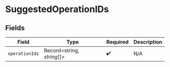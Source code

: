 # SuggestedOperationIDs


## Fields

| Field                      | Type                       | Required                   | Description                |
| -------------------------- | -------------------------- | -------------------------- | -------------------------- |
| `operationIds`             | Record<string, *string*[]> | :heavy_check_mark:         | N/A                        |